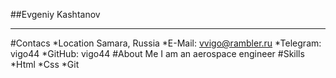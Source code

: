 ##Evgeniy Kashtanov
*********************
#Contacs
*Location Samara, Russia
*E-Mail: vvigo@rambler.ru
*Telegram: vigo44
*GitHub: vigo44
#About Me
I am an aerospace engineer
#Skills
*Html
*Css
*Git